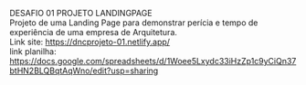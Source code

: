 DESAFIO 01 PROJETO LANDINGPAGE<br>
Projeto de uma Landing Page para demonstrar perícia e tempo de experiência de uma empresa de Arquitetura. <br>
Link site: https://dncprojeto-01.netlify.app/<br>
link planilha: https://docs.google.com/spreadsheets/d/1Woee5Lxydc33iHzZp1c9yCiQn37btHN2BLQBqtAqWno/edit?usp=sharing
